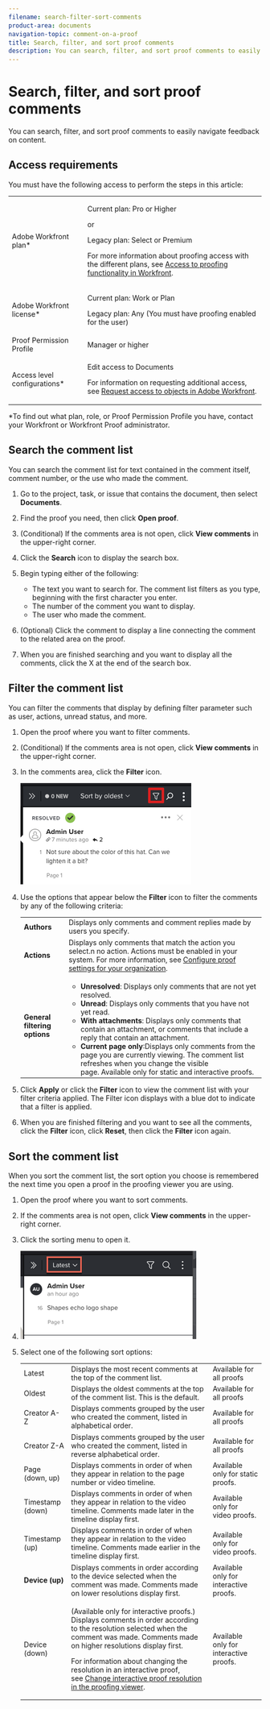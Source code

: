 ```yaml
---
filename: search-filter-sort-comments
product-area: documents
navigation-topic: comment-on-a-proof
title: Search, filter, and sort proof comments
description: You can search, filter, and sort proof comments to easily navigate feedback on content.
---
```


# Search, filter, and sort proof comments

You can search, filter, and sort proof comments to easily navigate feedback on content.

## Access requirements

You must have the following access to perform the steps in this article:

<table cellspacing="0"> 
 <col> 
 <col> 
 <tbody> 
  <tr> 
   <td role="rowheader">Adobe Workfront plan*</td> 
   <td> <p>Current plan: Pro or Higher</p> <p>or</p> <p>Legacy plan: Select or Premium</p> <p>For more information about proofing access with the different plans, see <a href="../../../../administration-and-setup/manage-workfront/configure-proofing/access-to-proofing-functionality.md" class="MCXref xref">Access to proofing functionality in Workfront</a>.</p> </td> 
  </tr> 
  <tr> 
   <td role="rowheader">Adobe Workfront license*</td> 
   <td> <p>Current plan: Work or Plan</p> <p>Legacy plan: Any (You must have proofing enabled for the user)</p> </td> 
  </tr> 
  <tr> 
   <td role="rowheader">Proof Permission Profile </td> 
   <td>Manager or higher</td> 
  </tr> 
  <tr> 
   <td role="rowheader">Access level configurations*</td> 
   <td> <p>Edit access to Documents</p> <p>For information on requesting additional access, see <a href="../../../../workfront-basics/grant-and-request-access-to-objects/request-access.md" class="MCXref xref">Request access to objects in Adobe Workfront</a>.</p> </td> 
  </tr> 
 </tbody> 
</table>

&#42;To find out what plan, role, or Proof Permission Profile you have, contact your Workfront or Workfront Proof administrator.

## Search the comment list

You can search the comment list for text contained in the comment itself, comment number, or the use who made the comment.

1. Go to the project, task, or issue that contains the document, then select **Documents**.
1. Find the proof you need, then click **Open proof**.

1. (Conditional) If the comments area is not open, click&nbsp;**View comments**&nbsp;in the upper-right corner.
1. Click the **Search** icon to display the search box.  

1. Begin typing either of the following:

   * The text you want to search for. The comment list filters as you type, beginning with the first character&nbsp;you enter.
   * The number of the comment you want to display.
   * The user who made the comment.

1. (Optional) Click the comment to display a line connecting the comment to the related area on the proof.
1. When you are finished searching and you want to display all the comments, click the X at the end of the search box.

## Filter the comment list

You can filter the comments that display by defining filter parameter such as user, actions, unread status, and more.

1. Open the proof where you want to filter comments.
1. (Conditional) If the comments area is not open, click&nbsp;**View comments**&nbsp;in the upper-right corner.
1. In the comments area, click the **Filter** icon.

   ![proof_comment_filter.png](assets/proof-comment-filter.png)

1. Use the options that appear below the **Filter** icon to filter the comments by any of the following criteria:

   <table cellspacing="0"> 
    <col> 
    <col> 
    <tbody> 
     <tr> 
      <td role="rowheader"><strong>Authors</strong> </td> 
      <td>Displays only comments and comment replies made by users you specify. </td> 
     </tr> 
     <tr> 
      <td role="rowheader"><strong>Actions</strong> </td> 
      <td>Displays only comments that match the action you select.n no action. Actions must be enabled in your system. For more information, see <a href="../../../../administration-and-setup/manage-workfront/configure-proofing/configure-proofing-organization.md" class="MCXref xref">Configure proof settings for your organization</a>.<!-- 
        <a href="../../../../administration-and-setup/manage-workfront/configure-proofing/configure-default-proof-settings.md" class="MCXref xref">Configure default proof settings</a>
       --></td> 
     </tr> 
     <tr> 
      <td role="rowheader"><strong>General filtering options</strong> </td> 
      <td> 
       <ul> 
        <li><strong>Unresolved</strong>:&nbsp;Displays only comments that are not yet resolved.&nbsp;</li> 
        <li><strong>Unread</strong>:&nbsp;Displays only comments that you have not yet read.&nbsp;</li> 
        <li><strong>With attachments</strong>:&nbsp;Displays only comments that contain an attachment, or comments that include a reply that contain an attachment.</li> 
        <li><strong>Current page only</strong>:Displays only comments from the page you are currently viewing. The comment list refreshes when you change the visible page.&nbsp;Available only for static and interactive proofs.</li> 
       </ul> </td> 
     </tr> 
    </tbody> 
   </table>

1. Click **Apply**&nbsp;or click the **Filter** icon to view the comment list with your filter criteria applied. The Filter icon displays with a blue dot to indicate that a filter is applied.

1. When you are finished filtering and you want to see all the comments, click the **Filter** icon, click **Reset**, then click the **Filter** icon again.

## Sort the comment list

When you sort the comment list, the sort option you choose is remembered the next time you open a proof in the proofing viewer you are using.

1. Open the proof where you want to sort comments.
1. If the comments area is not open, click&nbsp;**View comments**&nbsp;in the upper-right corner.  

1. Click the sorting&nbsp;menu to open it.
1. ![](assets/mceclip3.png)   

1. Select one of the following sort options:

   <table cellspacing="0"> 
    <col> 
    <col> 
    <col> 
    <tbody> 
     <tr> 
      <td role="rowheader">Latest</td> 
      <td>Displays the most recent comments at the top of the comment list.</td> 
      <td>Available for all proofs</td> 
     </tr> 
     <tr> 
      <td role="rowheader">Oldest</td> 
      <td>Displays the oldest comments at the top of the comment list. This is the default. </td> 
      <td>Available for all proofs</td> 
     </tr> 
     <tr> 
      <td role="rowheader">Creator A-Z</td> 
      <td>Displays comments grouped by the user who created the comment, listed in alphabetical order.</td> 
      <td>Available for all proofs</td> 
     </tr> 
     <tr> 
      <td role="rowheader">Creator Z-A</td> 
      <td>Displays comments grouped by the user who created the comment, listed in reverse alphabetical order.</td> 
      <td>Available for all proofs</td> 
     </tr> 
     <tr> 
      <td role="rowheader">Page (down, up)</td> 
      <td>Displays comments in order of when they appear in relation to the page number or video timeline. </td> 
      <td>Available only for static proofs.</td> 
     </tr> 
     <tr> 
      <td role="rowheader">Timestamp (down)</td> 
      <td>Displays comments in order of when they appear in relation to the video timeline. Comments made later in the timeline display&nbsp;first. </td> 
      <td>Available only for video proofs.</td> 
     </tr> 
     <tr> 
      <td role="rowheader">Timestamp (up)</td> 
      <td>Displays comments in order of when they appear in relation to the video timeline.&nbsp;Comments made earlier in the timeline display first. </td> 
      <td>Available only for video proofs.</td> 
     </tr> 
     <tr> 
      <td role="rowheader"><strong>Device (up)</strong> </td> 
      <td>Displays comments in order according to the device selected when the comment was made. Comments made on lower resolutions display first.</td> 
      <td>Available only for interactive proofs.</td> 
     </tr> 
     <tr> 
      <td role="rowheader">Device (down)</td> 
      <td> <p>(Available only for interactive proofs.) Displays comments in order according to the resolution selected when the comment was made. Comments made on higher resolutions display first.</p> <p>For information about changing the resolution in an interactive proof, see&nbsp;<a href="../../../../review-and-approve-work/proofing/reviewing-proofs-within-workfront/review-a-proof/view-interactive-content-as-it-appears-in-device.md" class="MCXref xref">Change interactive proof resolution in the proofing viewer</a>.</p> </td> 
      <td>Available only for interactive proofs.</td> 
     </tr> 
    </tbody> 
   </table>

